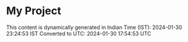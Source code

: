 # My Project

This content is dynamically generated in Indian Time (IST): 2024-01-30 23:24:53 IST
Converted to UTC: 2024-01-30 17:54:53 UTC
